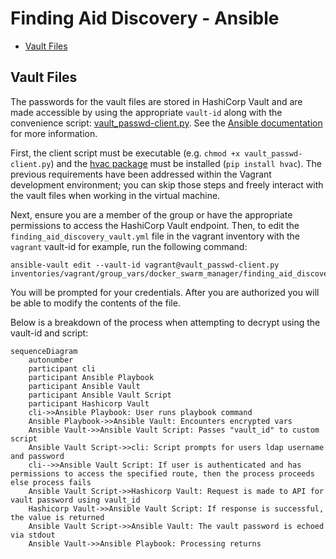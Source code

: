 # Finding Aid Discovery - Ansible

- [Vault Files](#vault-files)

## Vault Files

The passwords for the vault files are stored in HashiCorp Vault and are made accessible by using the appropriate `vault-id` along with the convenience script: [vault_passwd-client.py](vault_passwd-client.py). See the [Ansible documentation](https://docs.ansible.com/ansible/latest/user_guide/vault.html#storing-passwords-in-third-party-tools-with-vault-password-client-scripts) for more information.

First, the client script must be executable (e.g. `chmod +x vault_passwd-client.py`) and the [hvac package](https://pypi.org/project/hvac/) must be installed (`pip install hvac`). The previous requirements have been addressed within the Vagrant development environment; you can skip those steps and freely interact with the vault files when working in the virtual machine.

Next, ensure you are a member of the group or have the appropriate permissions to access the HashiCorp Vault endpoint. Then, to edit the `finding_aid_discovery_vault.yml` file in the vagrant inventory with the `vagrant` vault-id for example, run the following command:

```
ansible-vault edit --vault-id vagrant@vault_passwd-client.py inventories/vagrant/group_vars/docker_swarm_manager/finding_aid_discovery_vault.yml
```

You will be prompted for your credentials. After you are authorized you will be able to modify the contents of the file. 


Below is a breakdown of the process when attempting to decrypt using the vault-id and script:

```mermaid
sequenceDiagram
    autonumber
    participant cli
    participant Ansible Playbook
    participant Ansible Vault
    participant Ansible Vault Script
    participant Hashicorp Vault
    cli->>Ansible Playbook: User runs playbook command
    Ansible Playbook->>Ansible Vault: Encounters encrypted vars
    Ansible Vault->>Ansible Vault Script: Passes "vault_id" to custom script
    Ansible Vault Script->>cli: Script prompts for users ldap username and password
    cli-->>Ansible Vault Script: If user is authenticated and has permissions to access the specified route, then the process proceeds else process fails
    Ansible Vault Script->>Hashicorp Vault: Request is made to API for vault password using vault_id
    Hashicorp Vault->>Ansible Vault Script: If response is successful, the value is returned
    Ansible Vault Script->>Ansible Vault: The vault password is echoed via stdout
    Ansible Vault->>Ansible Playbook: Processing returns
```
